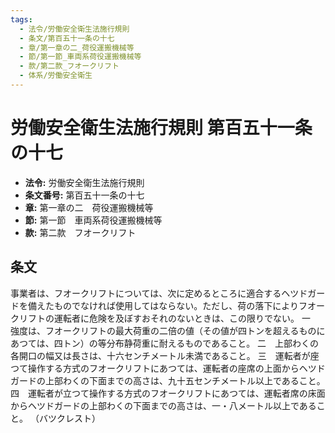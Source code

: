 ```yaml
---
tags:
  - 法令/労働安全衛生法施行規則
  - 条文/第百五十一条の十七
  - 章/第一章の二_荷役運搬機械等
  - 節/第一節_車両系荷役運搬機械等
  - 款/第二款_フオークリフト
  - 体系/労働安全衛生
---
```

# 労働安全衛生法施行規則 第百五十一条の十七

- **法令:** 労働安全衛生法施行規則
- **条文番号:** 第百五十一条の十七
- **章:** 第一章の二　荷役運搬機械等
- **節:** 第一節　車両系荷役運搬機械等
- **款:** 第二款　フオークリフト

## 条文
事業者は、フオークリフトについては、次に定めるところに適合するヘツドガードを備えたものでなければ使用してはならない。ただし、荷の落下によりフオークリフトの運転者に危険を及ぼすおそれのないときは、この限りでない。
一　強度は、フオークリフトの最大荷重の二倍の値（その値が四トンを超えるものにあつては、四トン）の等分布静荷重に耐えるものであること。
二　上部わくの各開口の幅又は長さは、十六センチメートル未満であること。
三　運転者が座つて操作する方式のフオークリフトにあつては、運転者の座席の上面からヘツドガードの上部わくの下面までの高さは、九十五センチメートル以上であること。
四　運転者が立つて操作する方式のフオークリフトにあつては、運転者席の床面からヘツドガードの上部わくの下面までの高さは、一・八メートル以上であること。
（バツクレスト）

